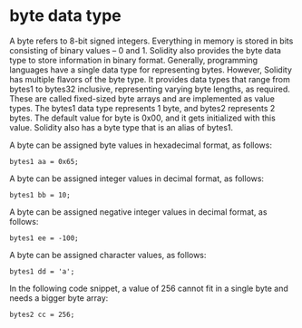 # byte data type

A byte refers to 8-bit signed integers. 
Everything in memory is stored in bits consisting of binary values – 0 and 1. Solidity also provides the byte data type to store information in binary format. 
Generally, programming languages have a single data type for representing bytes. 
However, Solidity has multiple flavors of the byte type. 
It provides data types that range from bytes1 to bytes32 inclusive, representing varying byte
lengths, as required. 
These are called fixed-sized byte arrays and are implemented as value types. The bytes1 data type represents 1 byte, and bytes2 represents 2 bytes.
The default value for byte is 0x00, and it gets initialized with this value. Solidity also has
a byte type that is an alias of bytes1.

A byte can be assigned byte values in hexadecimal format, as follows:

```shell
bytes1 aa = 0x65;
```
A byte can be assigned integer values in decimal format, as follows:

```shell
bytes1 bb = 10;
```
A byte can be assigned negative integer values in decimal format, as follows:

```shell
bytes1 ee = -100;
```
A byte can be assigned character values, as follows:

```shell
bytes1 dd = 'a';
```
In the following code snippet, a value of 256 cannot fit in a single byte and needs a bigger
byte array:

```shell
bytes2 cc = 256;
```